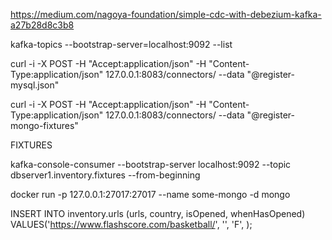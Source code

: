 https://medium.com/nagoya-foundation/simple-cdc-with-debezium-kafka-a27b28d8c3b8

kafka-topics --bootstrap-server=localhost:9092 --list

curl -i -X POST -H "Accept:application/json" -H "Content-Type:application/json" 127.0.0.1:8083/connectors/ --data "@register-mysql.json"

curl -i -X POST -H "Accept:application/json" -H "Content-Type:application/json" 127.0.0.1:8083/connectors/ --data "@register-mongo-fixtures"


FIXTURES

kafka-console-consumer --bootstrap-server localhost:9092 --topic dbserver1.inventory.fixtures --from-beginning

docker run -p 127.0.0.1:27017:27017 --name some-mongo -d mongo

INSERT INTO inventory.urls (urls, country, isOpened, whenHasOpened) VALUES('https://www.flashscore.com/basketball/', '', 'F', );
